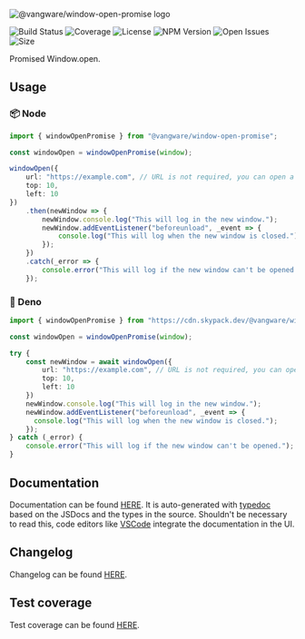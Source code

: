 ![@vangware/window-open-promise logo](https://i.imgur.com/pzcGYAZ.png)

![Build Status](https://img.shields.io/travis/vangware/window-open-promise.svg?style=for-the-badge&labelColor=666&color=2b7&link=https://travis-ci.org/github/vangware/window-open-promise)
![Coverage](https://img.shields.io/coveralls/github/vangware/window-open-promise.svg?style=for-the-badge&labelColor=666&color=2b7&link=https://coveralls.io/github/vangware/window-open-promise)
![License](https://img.shields.io/npm/l/@vangware/window-open-promise.svg?style=for-the-badge&labelColor=666&color=2b7&link=https://github.com/vangware/window-open-promise/blob/main/LICENSE)
![NPM Version](https://img.shields.io/npm/v/@vangware/window-open-promise.svg?style=for-the-badge&labelColor=666&color=2b7&link=https://npm.im/@vangware/window-open-promise)
![Open Issues](https://img.shields.io/github/issues/vangware/window-open-promise.svg?style=for-the-badge&labelColor=666&color=2b7&link=https://github.com/vangware/window-open-promise/issues)
![Size](https://img.shields.io/bundlephobia/minzip/@vangware/window-open-promise.svg?style=for-the-badge&labelColor=666&color=2b7&label=size&link=https://bundlephobia.com/result?p=@vangware/window-open-promise)

Promised Window.open.

## Usage

### 📦 Node

```typescript
import { windowOpenPromise } from "@vangware/window-open-promise";

const windowOpen = windowOpenPromise(window);

windowOpen({
    url: "https://example.com", // URL is not required, you can open a blank window
    top: 10,
    left: 10
})
    .then(newWindow => {
        newWindow.console.log("This will log in the new window.");
        newWindow.addEventListener("beforeunload", _event => {
            console.log("This will log when the new window is closed.");
        });
    })
    .catch(_error => {
        console.error("This will log if the new window can't be opened.");
    });
```

### 🦕 Deno

```typescript
import { windowOpenPromise } from "https://cdn.skypack.dev/@vangware/window-open-promise";

const windowOpen = windowOpenPromise(window);

try {
    const newWindow = await windowOpen({
        url: "https://example.com", // URL is not required, you can open a blank window
        top: 10,
        left: 10
    })
    newWindow.console.log("This will log in the new window.");
    newWindow.addEventListener("beforeunload", _event => {
      console.log("This will log when the new window is closed.");
    });
} catch (_error) {
    console.error("This will log if the new window can't be opened.");
}
```

## Documentation

Documentation can be found [HERE](https://window-open-promise.vangware.com). It is auto-generated with [typedoc](https://typedoc.org/) based on the JSDocs and the types in the source. Shouldn't be necessary to read this, code editors like [VSCode](https://code.visualstudio.com/) integrate the documentation in the UI.

## Changelog

Changelog can be found [HERE](https://github.com/vangware/window-open-promise/blob/main/CHANGELOG.md).

## Test coverage

Test coverage can be found [HERE](https://coveralls.io/github/vangware/window-open-promise).

